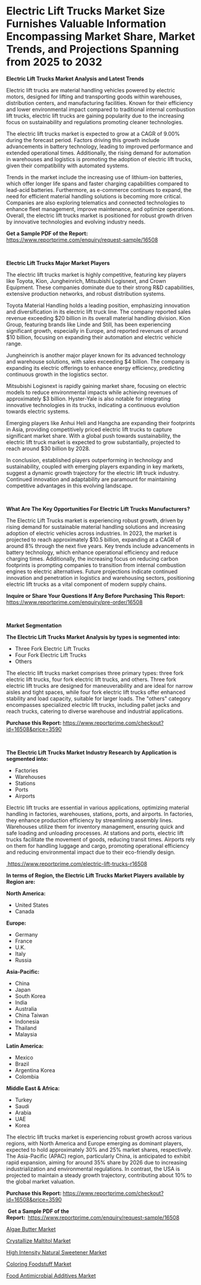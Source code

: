 <p><h1>Electric Lift Trucks Market Size Furnishes Valuable Information Encompassing Market Share, Market Trends, and Projections Spanning from 2025 to 2032</h1></p><p><strong>Electric Lift Trucks Market Analysis and Latest Trends</strong></p>
<p><p>Electric lift trucks are material handling vehicles powered by electric motors, designed for lifting and transporting goods within warehouses, distribution centers, and manufacturing facilities. Known for their efficiency and lower environmental impact compared to traditional internal combustion lift trucks, electric lift trucks are gaining popularity due to the increasing focus on sustainability and regulations promoting cleaner technologies.</p><p>The electric lift trucks market is expected to grow at a CAGR of 9.00% during the forecast period. Factors driving this growth include advancements in battery technology, leading to improved performance and extended operational times. Additionally, the rising demand for automation in warehouses and logistics is promoting the adoption of electric lift trucks, given their compatibility with automated systems.</p><p>Trends in the market include the increasing use of lithium-ion batteries, which offer longer life spans and faster charging capabilities compared to lead-acid batteries. Furthermore, as e-commerce continues to expand, the need for efficient material handling solutions is becoming more critical. Companies are also exploring telematics and connected technologies to enhance fleet management, improve maintenance, and optimize operations. Overall, the electric lift trucks market is positioned for robust growth driven by innovative technologies and evolving industry needs.</p></p>
<p><strong>Get a Sample PDF of the Report:&nbsp;</strong> <a href="https://www.reportprime.com/enquiry/request-sample/16508?utm_campaign=3163&utm_medium=2&utm_source=Github&utm_content=ia&utm_term=17032025&utm_id=electric-lift-trucks">https://www.reportprime.com/enquiry/request-sample/16508</a></p>
<p>&nbsp;</p>
<p><strong>Electric Lift Trucks Major Market Players</strong></p>
<p><p>The electric lift trucks market is highly competitive, featuring key players like Toyota, Kion, Jungheinrich, Mitsubishi Logisnext, and Crown Equipment. These companies dominate due to their strong R&D capabilities, extensive production networks, and robust distribution systems.</p><p>Toyota Material Handling holds a leading position, emphasizing innovation and diversification in its electric lift truck line. The company reported sales revenue exceeding $20 billion in its overall material handling division. Kion Group, featuring brands like Linde and Still, has been experiencing significant growth, especially in Europe, and reported revenues of around $10 billion, focusing on expanding their automation and electric vehicle range.</p><p>Jungheinrich is another major player known for its advanced technology and warehouse solutions, with sales exceeding $4 billion. The company is expanding its electric offerings to enhance energy efficiency, predicting continuous growth in the logistics sector.</p><p>Mitsubishi Logisnext is rapidly gaining market share, focusing on electric models to reduce environmental impacts while achieving revenues of approximately $3 billion. Hyster-Yale is also notable for integrating innovative technologies in its trucks, indicating a continuous evolution towards electric systems.</p><p>Emerging players like Anhui Heli and Hangcha are expanding their footprints in Asia, providing competitively priced electric lift trucks to capture significant market share. With a global push towards sustainability, the electric lift truck market is expected to grow substantially, projected to reach around $30 billion by 2028.</p><p>In conclusion, established players outperforming in technology and sustainability, coupled with emerging players expanding in key markets, suggest a dynamic growth trajectory for the electric lift truck industry. Continued innovation and adaptability are paramount for maintaining competitive advantages in this evolving landscape.</p></p>
<p>&nbsp;</p>
<p><strong>What Are The Key Opportunities For Electric Lift Trucks Manufacturers?</strong></p>
<p><p>The Electric Lift Trucks market is experiencing robust growth, driven by rising demand for sustainable material handling solutions and increasing adoption of electric vehicles across industries. In 2023, the market is projected to reach approximately $10.5 billion, expanding at a CAGR of around 8% through the next five years. Key trends include advancements in battery technology, which enhance operational efficiency and reduce charging times. Additionally, the increasing focus on reducing carbon footprints is prompting companies to transition from internal combustion engines to electric alternatives. Future projections indicate continued innovation and penetration in logistics and warehousing sectors, positioning electric lift trucks as a vital component of modern supply chains.</p></p>
<p><strong>Inquire or Share Your Questions If Any Before Purchasing This Report:</strong> <a href="https://www.reportprime.com/enquiry/pre-order/16508?utm_campaign=3163&utm_medium=2&utm_source=Github&utm_content=ia&utm_term=17032025&utm_id=electric-lift-trucks">https://www.reportprime.com/enquiry/pre-order/16508</a></p>
<p>&nbsp;</p>
<p><strong>Market Segmentation</strong></p>
<p><strong>The Electric Lift Trucks Market Analysis by types is segmented into:</strong></p>
<p><ul><li>Three Fork Electric Lift Trucks</li><li>Four Fork Electric Lift Trucks</li><li>Others</li></ul></p>
<p><p>The electric lift trucks market comprises three primary types: three fork electric lift trucks, four fork electric lift trucks, and others. Three fork electric lift trucks are designed for maneuverability and are ideal for narrow aisles and tight spaces, while four fork electric lift trucks offer enhanced stability and load capacity, suitable for larger loads. The "others" category encompasses specialized electric lift trucks, including pallet jacks and reach trucks, catering to diverse warehouse and industrial applications.</p></p>
<p><strong>Purchase this Report:&nbsp;</strong><a href="https://www.reportprime.com/checkout?id=16508&price=3590&utm_campaign=3163&utm_medium=2&utm_source=Github&utm_content=ia&utm_term=17032025&utm_id=electric-lift-trucks">https://www.reportprime.com/checkout?id=16508&price=3590</a></p>
<p>&nbsp;</p>
<p><strong>The Electric Lift Trucks Market Industry Research by Application is segmented into:</strong></p>
<p><ul><li>Factories</li><li>Warehouses</li><li>Stations</li><li>Ports</li><li>Airports</li></ul></p>
<p><p>Electric lift trucks are essential in various applications, optimizing material handling in factories, warehouses, stations, ports, and airports. In factories, they enhance production efficiency by streamlining assembly lines. Warehouses utilize them for inventory management, ensuring quick and safe loading and unloading processes. At stations and ports, electric lift trucks facilitate the movement of goods, reducing transit times. Airports rely on them for handling luggage and cargo, promoting operational efficiency and reducing environmental impact due to their eco-friendly design.</p></p>
<p><a href="https://www.reportprime.com/electric-lift-trucks-r16508?utm_campaign=3163&utm_medium=2&utm_source=Github&utm_content=ia&utm_term=17032025&utm_id=electric-lift-trucks">&nbsp;https://www.reportprime.com/electric-lift-trucks-r16508</a></p>
<p><strong>In terms of Region, the Electric Lift Trucks Market Players available by Region are:</strong></p>
<p>
    <p> <strong> North America: </strong>
        <ul>
            <li>United States</li>
            <li>Canada</li>
        </ul>
        </p> 
    <p> <strong> Europe: </strong>
        <ul>
            <li>Germany</li>
            <li>France</li>
            <li>U.K.</li>
            <li>Italy</li>
            <li>Russia</li>
        </ul>
        </p> 
    <p> <strong> Asia-Pacific: </strong>
        <ul>
            <li>China</li>
            <li>Japan</li>
            <li>South Korea</li>
            <li>India</li>
            <li>Australia</li>
            <li>China Taiwan</li>
            <li>Indonesia</li>
            <li>Thailand</li>
            <li>Malaysia</li>
        </ul>
        </p> 
    <p> <strong> Latin America: </strong>
        <ul>
            <li>Mexico</li>
            <li>Brazil</li>
            <li>Argentina Korea</li>
            <li>Colombia</li>
        </ul>
        </p> 
    <p> <strong> Middle East & Africa: </strong>
        <ul>
            <li>Turkey</li>
            <li>Saudi</li>
            <li>Arabia</li>
            <li>UAE</li>
            <li>Korea</li>
        </ul>
    </p>
    </p>
<p><p>The electric lift trucks market is experiencing robust growth across various regions, with North America and Europe emerging as dominant players, expected to hold approximately 30% and 25% market shares, respectively. The Asia-Pacific (APAC) region, particularly China, is anticipated to exhibit rapid expansion, aiming for around 35% share by 2026 due to increasing industrialization and environmental regulations. In contrast, the USA is projected to maintain a steady growth trajectory, contributing about 10% to the global market valuation.</p></p>
<p><strong>Purchase this Report: </strong><a href="https://www.reportprime.com/checkout?id=16508&price=3590&utm_campaign=3163&utm_medium=2&utm_source=Github&utm_content=ia&utm_term=17032025&utm_id=electric-lift-trucks">https://www.reportprime.com/checkout?id=16508&price=3590</a></p>
<p>&nbsp;<strong>Get a Sample PDF of the Report:&nbsp;&nbsp;</strong><a href="https://www.reportprime.com/enquiry/request-sample/16508?utm_campaign=3163&utm_medium=2&utm_source=Github&utm_content=ia&utm_term=17032025&utm_id=electric-lift-trucks">https://www.reportprime.com/enquiry/request-sample/16508</a></p>
<p><strong></strong></p>
<p><p><a href="https://www.linkedin.com/pulse/detailed-insights-competitive-landscape-algae-butter-market-projected-ovt2c?utm_campaign=3163&utm_medium=2&utm_source=Github&utm_content=ia&utm_term=17032025&utm_id=electric-lift-trucks">Algae Butter Market</a></p><p><a href="https://www.linkedin.com/pulse/crystallize-maltitol-market-assessment-predictive-metrics-future-njvyf?utm_campaign=3163&utm_medium=2&utm_source=Github&utm_content=ia&utm_term=17032025&utm_id=electric-lift-trucks">Crystallize Maltitol Market</a></p><p><a href="https://www.linkedin.com/pulse/high-intensity-natural-sweetener-market-projected-significant-xk4qc?utm_campaign=3163&utm_medium=2&utm_source=Github&utm_content=ia&utm_term=17032025&utm_id=electric-lift-trucks">High Intensity Natural Sweetener Market</a></p><p><a href="https://www.linkedin.com/pulse/coloring-foodstuff-market-size-growing-99-growth-rate-irm0f?utm_campaign=3163&utm_medium=2&utm_source=Github&utm_content=ia&utm_term=17032025&utm_id=electric-lift-trucks">Coloring Foodstuff Market</a></p><p><a href="https://www.linkedin.com/pulse/food-antimicrobial-additives-market-evolution-key-ujl9c?utm_campaign=3163&utm_medium=2&utm_source=Github&utm_content=ia&utm_term=17032025&utm_id=electric-lift-trucks">Food Antimicrobial Additives Market</a></p></p>